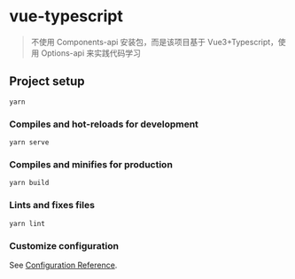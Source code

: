 # vue-typescript

> 不使用 Components-api 安装包，而是该项目基于 Vue3+Typescript，使用 Options-api 来实践代码学习

## Project setup

```
yarn
```

### Compiles and hot-reloads for development

```
yarn serve
```

### Compiles and minifies for production

```
yarn build
```

### Lints and fixes files

```
yarn lint
```

### Customize configuration

See [Configuration Reference](https://cli.vuejs.org/config/).
